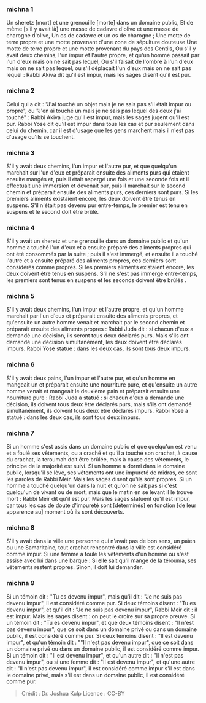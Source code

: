 
### michna 1
Un sheretz [mort] et une grenouille [morte] dans un domaine public, Et de même [s'il y avait là] une masse de cadavre d'olive et une masse de charogne d'olive, Un os de cadavre et un os de charogne ; Une motte de terre propre et une motte provenant d'une zone de sépulture douteuse Une motte de terre propre et une motte provenant du pays des Gentils, Ou s'il y avait deux chemins, l'un impur et l'autre propre, et qu'un homme passait par l'un d'eux mais on ne sait pas lequel, Ou s'il faisait de l'ombre à l'un d'eux mais on ne sait pas lequel, ou s'il déplaçait l'un d'eux mais on ne sait pas lequel : Rabbi Akiva dit qu'il est impur, mais les sages disent qu'il est pur.

### michna 2
Celui qui a dit : "J'ai touché un objet mais je ne sais pas s'il était impur ou propre", ou "J'en ai touché un mais je ne sais pas lequel des deux j'ai touché" : Rabbi Akiva juge qu'il est impur, mais les sages jugent qu'il est pur. Rabbi Yose dit qu'il est impur dans tous les cas et pur seulement dans celui du chemin, car il est d'usage que les gens marchent mais il n'est pas d'usage qu'ils se touchent.

### michna 3
S'il y avait deux chemins, l'un impur et l'autre pur, et que quelqu'un marchait sur l'un d'eux et préparait ensuite des aliments purs qui étaient ensuite mangés et, puis il était aspergé une fois et une seconde fois et il effectuait une immersion et devenait pur, puis il marchait sur le second chemin et préparait ensuite des aliments purs, ces derniers sont purs. Si les premiers aliments existaient encore, les deux doivent être tenus en suspens. S'il n'était pas devenu pur entre-temps, le premier est tenu en suspens et le second doit être brûlé.

### michna 4
S'il y avait un sheretz et une grenouille dans un domaine public et qu'un homme a touché l'un d'eux et a ensuite préparé des aliments propres qui ont été consommés par la suite ; puis il s'est immergé, et ensuite il a touché l'autre et a ensuite préparé des aliments propres, ces derniers sont considérés comme propres. Si les premiers aliments existaient encore, les deux doivent être tenus en suspens. S'il ne s'est pas immergé entre-temps, les premiers sont tenus en suspens et les seconds doivent être brûlés .

### michna 5
S'il y avait deux chemins, l'un impur et l'autre propre, et qu'un homme marchait par l'un d'eux et préparait ensuite des aliments propres, et qu'ensuite un autre homme venait et marchait par le second chemin et préparait ensuite des aliments propres : Rabbi Juda dit : si chacun d'eux a demandé une décision, ils seront tous deux déclarés purs. Mais s'ils ont demandé une décision simultanément, les deux doivent être déclarés impurs. Rabbi Yose statue : dans les deux cas, ils sont tous deux impurs.

### michna 6
S'il y avait deux pains, l'un impur et l'autre pur, et qu'un homme en mangeait un et préparait ensuite une nourriture pure, et qu'ensuite un autre homme venait et mangeait le deuxième pain et préparait ensuite une nourriture pure : Rabbi Juda a statué : si chacun d'eux a demandé une décision, ils doivent tous deux être déclarés purs, mais s'ils ont demandé simultanément, ils doivent tous deux être déclarés impurs. Rabbi Yose a statué : dans les deux cas, ils sont tous deux impurs.

### michna 7
Si un homme s'est assis dans un domaine public et que quelqu'un est venu et a foulé ses vêtements, ou a craché et qu'il a touché son crachat, à cause du crachat, la teroumah doit être brûlée, mais à cause des vêtements, le principe de la majorité est suivi. Si un homme a dormi dans le domaine public, lorsqu'il se lève, ses vêtements ont une impureté de midras, ce sont les paroles de Rabbi Meir. Mais les sages disent qu'ils sont propres. Si un homme a touché quelqu'un dans la nuit et qu'on ne sait pas si c'est quelqu'un de vivant ou de mort, mais que le matin en se levant il le trouve mort : Rabbi Meïr dit qu'il est pur. Mais les sages statuent qu'il est impur, car tous les cas de doute d'impureté sont [déterminés] en fonction [de leur apparence au] moment où ils sont découverts.

### michna 8
S'il y avait dans la ville une personne qui n'avait pas de bon sens, un païen ou une Samaritaine, tout crachat rencontré dans la ville est considéré comme impur. Si une femme a foulé les vêtements d'un homme ou s'est assise avec lui dans une barque : Si elle sait qu'il mange de la térouma, ses vêtements restent propres. Sinon, il doit lui demander.

### michna 9
Si un témoin dit : "Tu es devenu impur", mais qu'il dit : "Je ne suis pas devenu impur", il est considéré comme pur. Si deux témoins disent : "Tu es devenu impur", et qu'il dit : "Je ne suis pas devenu impur", Rabbi Meir dit : il est impur. Mais les sages disent : on peut le croire sur sa propre preuve. Si un témoin dit : "Tu es devenu impur", et que deux témoins disent : "Il n'est pas devenu impur", que ce soit dans un domaine privé ou dans un domaine public, il est considéré comme pur. Si deux témoins disent : "Il est devenu impur", et qu'un témoin dit : ""Il n'est pas devenu impur", que ce soit dans un domaine privé ou dans un domaine public, il est considéré comme impur. Si un témoin dit : "Il est devenu impur", et qu'un autre dit : "Il n'est pas devenu impur", ou si une femme dit : "Il est devenu impur", et qu'une autre dit : "Il n'est pas devenu impur", il est considéré comme impur s'il est dans le domaine privé, mais s'il est dans un domaine public, il est considéré comme pur.

>Crédit : Dr. Joshua Kulp
>Licence : CC-BY